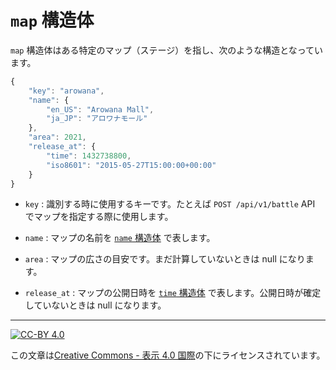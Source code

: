`map` 構造体
============

`map` 構造体はある特定のマップ（ステージ）を指し、次のような構造となっています。

```js
{
    "key": "arowana",
    "name": {
        "en_US": "Arowana Mall",
        "ja_JP": "アロワナモール"
    },
    "area": 2021,
    "release_at": {
        "time": 1432738800,
        "iso8601": "2015-05-27T15:00:00+00:00"
    }
}
```

* `key` : 識別する時に使用するキーです。たとえば `POST /api/v1/battle` API でマップを指定する際に使用します。

* `name` : マップの名前を [`name` 構造体](name.md) で表します。

* `area` : マップの広さの目安です。まだ計算していないときは null になります。

* `release_at` : マップの公開日時を [`time` 構造体](time.md) で表します。公開日時が確定していないときは null になります。

----

[![CC-BY 4.0](https://stat.ink/static-assets/cc/cc-by.svg)](http://creativecommons.org/licenses/by/4.0/deed.ja)

この文章は[Creative Commons - 表示 4.0 国際](http://creativecommons.org/licenses/by/4.0/deed.ja)の下にライセンスされています。
